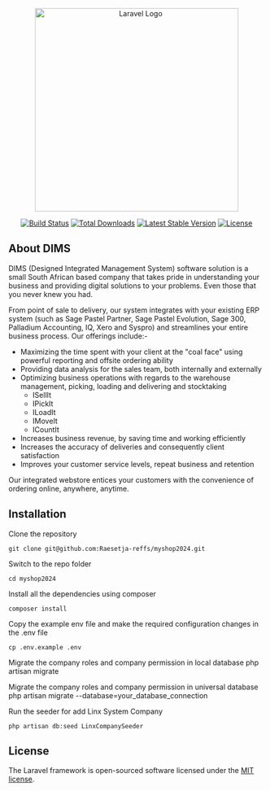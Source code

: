 <p align="center"><a href="https://laravel.com" target="_blank"><img src="https://raw.githubusercontent.com/laravel/art/master/logo-lockup/5%20SVG/2%20CMYK/1%20Full%20Color/laravel-logolockup-cmyk-red.svg" width="400" alt="Laravel Logo"></a></p>

<p align="center">
<a href="https://github.com/laravel/framework/actions"><img src="https://github.com/laravel/framework/workflows/tests/badge.svg" alt="Build Status"></a>
<a href="https://packagist.org/packages/laravel/framework"><img src="https://img.shields.io/packagist/dt/laravel/framework" alt="Total Downloads"></a>
<a href="https://packagist.org/packages/laravel/framework"><img src="https://img.shields.io/packagist/v/laravel/framework" alt="Latest Stable Version"></a>
<a href="https://packagist.org/packages/laravel/framework"><img src="https://img.shields.io/packagist/l/laravel/framework" alt="License"></a>
</p>

## About DIMS

DIMS (Designed Integrated Management System) software solution is a small South African based company that takes pride in understanding your business and providing digital solutions to your problems. Even those that you never knew you had.

From point of sale to delivery, our system integrates with your existing ERP system (such as Sage Pastel Partner, Sage Pastel Evolution, Sage 300, Palladium Accounting, IQ, Xero and Syspro) and streamlines your entire business process. Our offerings include:-

- Maximizing the time spent with your client at the "coal face" using powerful reporting and offsite ordering ability
- Providing data analysis for the sales team, both internally and externally
- Optimizing business operations with regards to the warehouse management, picking, loading and delivering and stocktaking
    - ISellIt
    - IPickIt
    - ILoadIt
    - IMoveIt
    - ICountIt
- Increases business revenue, by saving time and working efficiently
- Increases the accuracy of deliveries and consequently client satisfaction
- Improves your customer service levels, repeat business and retention

Our integrated webstore entices your customers with the convenience of ordering online, anywhere, anytime.

## Installation

Clone the repository

    git clone git@github.com:Raesetja-reffs/myshop2024.git

Switch to the repo folder

    cd myshop2024

Install all the dependencies using composer

    composer install

Copy the example env file and make the required configuration changes in the .env file

    cp .env.example .env

Migrate the company roles and company permission in local database
    php artisan migrate

Migrate the company roles and company permission in universal database
    php artisan migrate --database=your_database_connection

Run the seeder for add Linx System Company

    php artisan db:seed LinxCompanySeeder

## License

The Laravel framework is open-sourced software licensed under the [MIT license](https://opensource.org/licenses/MIT).
